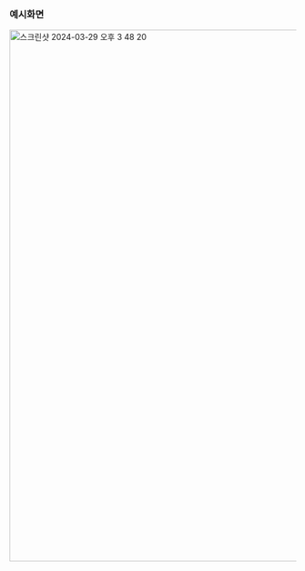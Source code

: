 ### 예시화면
<img width="934" alt="스크린샷 2024-03-29 오후 3 48 20" src="https://github.com/APP-iOS5th/web_todo_seokyung/assets/105649543/b0ddf52f-5000-4e18-8349-08593f393451">
